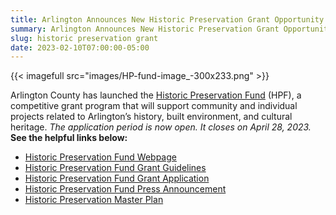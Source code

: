 ```yaml
---
title: Arlington Announces New Historic Preservation Grant Opportunity
summary: Arlington Announces New Historic Preservation Grant Opportunity
slug: historic preservation grant
date: 2023-02-10T07:00:00-05:00
---
```


{{< imagefull src="images/HP-fund-image_-300x233.png" >}}

Arlington County has launched the [Historic Preservation Fund](https://www.arlingtonva.us/Government/Projects/Plans-Studies/Historic-Preservation/Historic-Preservation-Fund) (HPF), a competitive grant program that will support community and individual projects related to Arlington’s history, built environment, and cultural heritage.
*The application period is now open. It closes on April 28, 2023.*
**See the helpful links below:**

- [Historic Preservation Fund Webpage](https://www.arlingtonva.us/Government/Projects/Plans-Studies/Historic-Preservation/Historic-Preservation-Fund)
- [Historic Preservation Fund Grant Guidelines](https://www.arlingtonva.us/files/sharedassets/public/commissions/documents/drc-halrb/historic-preservation-fund-grant-guidelines-fy23_12.5.2022_with-dates.pdf)
- [Historic Preservation Fund Grant Application](https://arlington.slideroom.com/#/login/program/70785)
- [Historic Preservation Fund Press Announcement](https://content.govdelivery.com/accounts/VAARLINGTON/bulletins/3434bcf)
- [Historic Preservation Master Plan](https://www.arlingtonva.us/Government/Projects/Plans-Studies/Historic-Preservation/Master-Plan/Update)